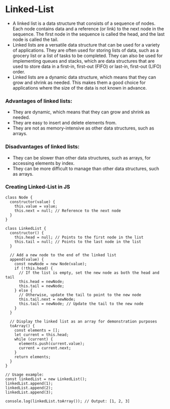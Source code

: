 # Linked-List
* A linked list is a data structure that consists of a sequence of nodes. Each node contains data and a reference (or link) to the next node in the sequence. The first node in the sequence is called the head, and the last node is called the tail.
* Linked lists are a versatile data structure that can be used for a variety of applications. They are often used for storing lists of data, such as a grocery list or a list of tasks to be completed. They can also be used for implementing queues and stacks, which are data structures that are used to store data in a first-in, first-out (FIFO) or last-in, first-out (LIFO) order.
* Linked lists are a dynamic data structure, which means that they can grow and shrink as needed. This makes them a good choice for applications where the size of the data is not known in advance.
### Advantages of linked lists:
* They are dynamic, which means that they can grow and shrink as needed.
* They are easy to insert and delete elements from.
* They are not as memory-intensive as other data structures, such as arrays.
### Disadvantages of linked lists:
* They can be slower than other data structures, such as arrays, for accessing elements by index.
* They can be more difficult to manage than other data structures, such as arrays.
### Creating Linked-List in JS
```
class Node {
  constructor(value) {
    this.value = value;
    this.next = null; // Reference to the next node
  }
}

class LinkedList {
  constructor() {
    this.head = null; // Points to the first node in the list
    this.tail = null; // Points to the last node in the list
  }

  // Add a new node to the end of the linked list
  append(value) {
    const newNode = new Node(value);
    if (!this.head) {
      // If the list is empty, set the new node as both the head and tail
      this.head = newNode;
      this.tail = newNode;
    } else {
      // Otherwise, update the tail to point to the new node
      this.tail.next = newNode;
      this.tail = newNode; // Update the tail to the new node
    }
  }

  // Display the linked list as an array for demonstration purposes
  toArray() {
    const elements = [];
    let current = this.head;
    while (current) {
      elements.push(current.value);
      current = current.next;
    }
    return elements;
  }
}

// Usage example:
const linkedList = new LinkedList();
linkedList.append(1);
linkedList.append(2);
linkedList.append(3);

console.log(linkedList.toArray()); // Output: [1, 2, 3]
```
